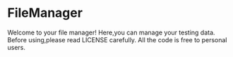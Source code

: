 # FileManager
Welcome to your file manager!
Here,you can manage your testing data.
Before using,please read LICENSE carefully.
All the code is free to personal users.

